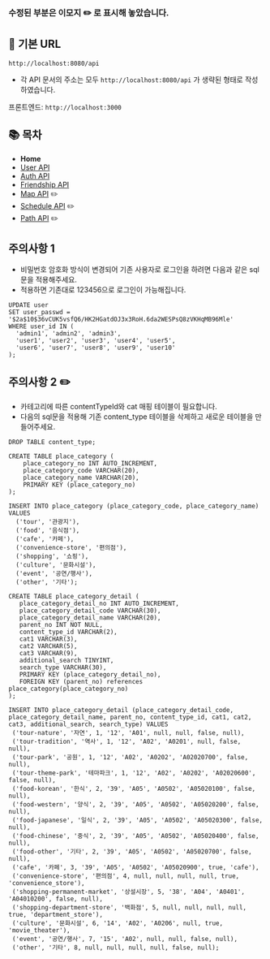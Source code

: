 ### 수정된 부분은 이모지 ✏️ 로 표시해 놓았습니다.

## 🚀 기본 URL

`http://localhost:8080/api`
- 각 API 문서의 주소는 모두 `http://localhost:8080/api` 가 생략된 형태로 작성하였습니다.

프론트엔드: `http://localhost:3000`

## 📚 목차
- **Home**
- [User API](docs/UserAPI.md)
- [Auth API](docs/AuthAPI.md)
- [Friendship API](docs/FriendshipAPI.md)
- [Map API](docs/MapAPI.md) ✏️
- [Schedule API](docs/ScheduleAPI.md) ✏️
- [Path API](docs/PathAPI.md) ✏️

## 주의사항 1
- 비밀번호 암호화 방식이 변경되어 기존 사용자로 로그인을 하려면 다음과 같은 sql문을 적용해주세요.
- 적용하면 기존대로 123456으로 로그인이 가능해집니다.
```mysql
UPDATE user
SET user_passwd = '$2a$10$36vCUK5vsfQ6/HK2HGatdOJ3x3RoH.6da2WESPsQ8zVKHqMB96Mle'
WHERE user_id IN (
  'admin1', 'admin2', 'admin3',
  'user1', 'user2', 'user3', 'user4', 'user5',
  'user6', 'user7', 'user8', 'user9', 'user10'
);
```

## 주의사항 2 ✏️
- 카테고리에 따른 contentTypeId와 cat 매핑 테이블이 필요합니다.
- 다음의 sql문을 적용해 기존 content_type 테이블을 삭제하고 새로운 테이블을 만들어주세요.
```mysql
DROP TABLE content_type;

CREATE TABLE place_category (
    place_category_no INT AUTO_INCREMENT,
    place_category_code VARCHAR(20),
    place_category_name VARCHAR(20),
    PRIMARY KEY (place_category_no)
);

INSERT INTO place_category (place_category_code, place_category_name) VALUES
  ('tour', '관광지'),
  ('food', '음식점'),
  ('cafe', '카페'),
  ('convenience-store', '편의점'),
  ('shopping', '쇼핑'),
  ('culture', '문화시설'),
  ('event', '공연/행사'),
  ('other', '기타');

CREATE TABLE place_category_detail (
   place_category_detail_no INT AUTO_INCREMENT,
   place_category_detail_code VARCHAR(30),
   place_category_detail_name VARCHAR(20),
   parent_no INT NOT NULL,
   content_type_id VARCHAR(2),
   cat1 VARCHAR(3),
   cat2 VARCHAR(5),
   cat3 VARCHAR(9),
   additional_search TINYINT,
   search_type VARCHAR(30),
   PRIMARY KEY (place_category_detail_no),
   FOREIGN KEY (parent_no) references place_category(place_category_no)
);

INSERT INTO place_category_detail (place_category_detail_code, place_category_detail_name, parent_no, content_type_id, cat1, cat2, cat3, additional_search, search_type) VALUES
 ('tour-nature', '자연', 1, '12', 'A01', null, null, false, null),
 ('tour-tradition', '역사', 1, '12', 'A02', 'A0201', null, false, null),
 ('tour-park', '공원', 1, '12', 'A02', 'A0202', 'A02020700', false, null),
 ('tour-theme-park', '테마파크', 1, '12', 'A02', 'A0202', 'A02020600', false, null),
 ('food-korean', '한식', 2, '39', 'A05', 'A0502', 'A05020100', false, null),
 ('food-western', '양식', 2, '39', 'A05', 'A0502', 'A05020200', false, null),
 ('food-japanese', '일식', 2, '39', 'A05', 'A0502', 'A05020300', false, null),
 ('food-chinese', '중식', 2, '39', 'A05', 'A0502', 'A05020400', false, null),
 ('food-other', '기타', 2, '39', 'A05', 'A0502', 'A05020700', false, null),
 ('cafe', '카페', 3, '39', 'A05', 'A0502', 'A05020900', true, 'cafe'),
 ('convenience-store', '편의점', 4, null, null, null, null, true, 'convenience_store'),
 ('shopping-permanent-market', '상설시장', 5, '38', 'A04', 'A0401', 'A04010200', false, null),
 ('shopping-department-store', '백화점', 5, null, null, null, null, true, 'department_store'),
 ('culture', '문화시설', 6, '14', 'A02', 'A0206', null, true, 'movie_theater'),
 ('event', '공연/행사', 7, '15', 'A02', null, null, false, null),
 ('other', '기타', 8, null, null, null, null, false, null);
```